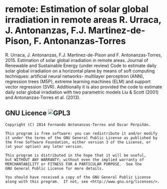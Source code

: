 remote: Estimation of solar global irradiation in remote areas
R. Urraca, J. Antonanzas, F.J. Martinez-de-Pison, F. Antonanzas-Torres
===========

R. Urraca, J. Antonanzas, F.J. Martinez-de-Pison and F. Antonanzas-Torres, 2015. Estimation of solar global irradiation in remote areas. Journal of Renewable and Sustainable Energy (under review)
Code to estimate daily solar global irradiation on a horizontal plane by means of soft computing techniques:  artificial neural networks- multilayer perceptron (ANN), regression trees (M5P), extreme learning machines (ELM) and support vector regression (SVR). Additionally it is also provided the code to estimate daily solar global irradiation with two parametric models Liu & Scott (2001) and Antonanzas-Torres et al. (2013).


GNU Licence ![GPL3](http://www.gnu.org/graphics/gplv3-127x51.png)
----

    Copyright (C) 2014 Fernando Antonanzas-Torres and Oscar Perpiñán.
  
    This program is free software: you can redistribute it and/or modify
    it under the terms of the GNU General Public License as published by
    the Free Software Foundation, either version 3 of the License, or
    (at your option) any later version.

    This program is distributed in the hope that it will be useful,
    but WITHOUT ANY WARRANTY; without even the implied warranty of
    MERCHANTABILITY or FITNESS FOR A PARTICULAR PURPOSE.  See the
    GNU General Public License for more details.

    You should have received a copy of the GNU General Public License
    along with this program.  If not, see <http://www.gnu.org/licenses/>.
